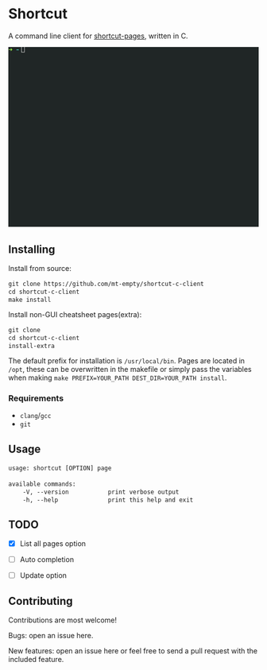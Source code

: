 # Shortcut

A command line client for [shortcut-pages](https://github.com/mt-empty/shortcut-pages), written in C.

![](/shortcut.gif)


## Installing

Install from source:
```
git clone https://github.com/mt-empty/shortcut-c-client
cd shortcut-c-client
make install
```

Install non-GUI cheatsheet pages(extra):
```
git clone 
cd shortcut-c-client
install-extra
```

The default prefix for installation is `/usr/local/bin`. Pages are located in `/opt`, these can be overwritten in the makefile or simply pass the variables when making `make PREFIX=YOUR_PATH DEST_DIR=YOUR_PATH install`.


### Requirements

* `clang`/`gcc`
* `git`


## Usage

```
usage: shortcut [OPTION] page

available commands:
    -V, --version           print verbose output
    -h, --help              print this help and exit
```


## TODO

* [x] List all pages option
* [ ] Auto completion
* [ ] Update option


## Contributing

Contributions are most welcome!

Bugs: open an issue here.

New features: open an issue here or feel free to send a pull request with the included feature.

